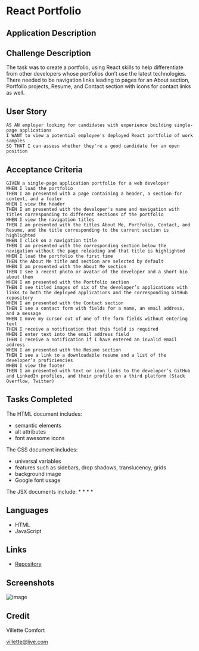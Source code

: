 # React Portfolio

## Application Description


## Challenge Description
The task was to create a portfolio, using React skills to help differentiate from other developers whose portfolios don’t use the latest technologies.  There needed to be navigation links leading to pages for an About section, Portfolio projects, Resume, and Contact section with icons for contact links as well. 

## User Story

```
AS AN employer looking for candidates with experience building single-page applications
I WANT to view a potential employee's deployed React portfolio of work samples
SO THAT I can assess whether they're a good candidate for an open position
```

## Acceptance Criteria

```
GIVEN a single-page application portfolio for a web developer
WHEN I load the portfolio
THEN I am presented with a page containing a header, a section for content, and a footer
WHEN I view the header
THEN I am presented with the developer's name and navigation with titles corresponding to different sections of the portfolio
WHEN I view the navigation titles
THEN I am presented with the titles About Me, Portfolio, Contact, and Resume, and the title corresponding to the current section is highlighted
WHEN I click on a navigation title
THEN I am presented with the corresponding section below the navigation without the page reloading and that title is highlighted
WHEN I load the portfolio the first time
THEN the About Me title and section are selected by default
WHEN I am presented with the About Me section
THEN I see a recent photo or avatar of the developer and a short bio about them
WHEN I am presented with the Portfolio section
THEN I see titled images of six of the developer’s applications with links to both the deployed applications and the corresponding GitHub repository
WHEN I am presented with the Contact section
THEN I see a contact form with fields for a name, an email address, and a message
WHEN I move my cursor out of one of the form fields without entering text
THEN I receive a notification that this field is required
WHEN I enter text into the email address field
THEN I receive a notification if I have entered an invalid email address
WHEN I am presented with the Resume section
THEN I see a link to a downloadable resume and a list of the developer’s proficiencies
WHEN I view the footer
THEN I am presented with text or icon links to the developer’s GitHub and LinkedIn profiles, and their profile on a third platform (Stack Overflow, Twitter) 

```

## Tasks Completed
The HTML document includes:
* semantic elements
* alt attributes
* font awesome icons

The CSS document includes:
* universal variables
* features such as sidebars, drop shadows, translucency, grids
* background image
* Google font usage

The JSX documents include:
* 
* 
* 
* 


## Languages
- HTML
- JavaScript


## Links
* [Repository](https://github.com/villettec/M12C-Employee_Tracker)

## Screenshots
![image](./assets/images/readme-screenshot.png)

## Credit
Villette Comfort

villette@live.com